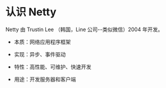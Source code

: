 # 认识 Netty

Netty 由 Trustin Lee （韩国，Line 公司--类似微信）2004 年开发。

* 本质：网络应用程序框架

* 实现：异步、事件驱动

* 特性：高性能、可维护、快速开发

* 用途：开发服务器和客户端

